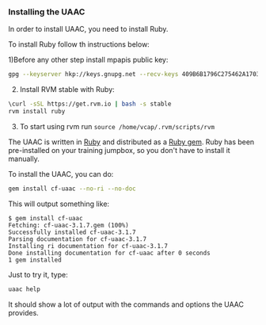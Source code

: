 ### Installing the UAAC

In order to install UAAC, you need to install Ruby. 

To install Ruby follow th instructions below: 

1)Before any other step install mpapis public key:
```sh 
gpg --keyserver hkp://keys.gnupg.net --recv-keys 409B6B1796C275462A1703113804BB82D39DC0E3
```
2) Install RVM stable with Ruby:
```sh
\curl -sSL https://get.rvm.io | bash -s stable
rvm install ruby
```
3) To start using rvm run `source /home/vcap/.rvm/scripts/rvm`

The UAAC is written in [Ruby](http://www.ruby-lang.org) and distributed as a [Ruby gem](https://en.wikipedia.org/wiki/RubyGems). Ruby has been pre-installed on your training jumpbox, so you don't have to install it manually.

To install the UAAC, you can do:

```sh
gem install cf-uaac --no-ri --no-doc
```

This will output something like:

```
$ gem install cf-uaac
Fetching: cf-uaac-3.1.7.gem (100%)
Successfully installed cf-uaac-3.1.7
Parsing documentation for cf-uaac-3.1.7
Installing ri documentation for cf-uaac-3.1.7
Done installing documentation for cf-uaac after 0 seconds
1 gem installed
```

Just to try it, type:

```sh
uaac help
```

It should show a lot of output with the commands and options the UAAC provides.

